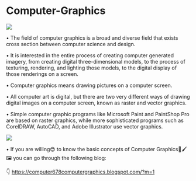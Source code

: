 # Computer-Graphics

<image SRC="Screenshot_20210325-131610~2.png">

• The field of computer graphics is a broad and diverse field that exists cross section between computer science and design.


• It is interested in the entire process of creating computer generated imagery, from creating digital three-dimensional models, to the process of texturing, rendering, and lighting those models, to the digital display of those renderings on a screen.


• Computer graphics means drawing pictures on a computer screen. 


• All computer art is digital, but there are two very different ways of drawing digital images on a computer screen, known as raster and vector graphics.


• Simple computer graphic programs like Microsoft Paint and PaintShop Pro are based on raster graphics, while more sophisticated programs such as CorelDRAW, AutoCAD, and Adobe Illustrator use vector graphics. 

<image src="80s.jpg">
   
 • If you are willing😍 to know the basic concepts of Computer Graphics🎨🖌️🖼️ you can go through the following blog:


  👇
  https://computer678computergraphics.blogspot.com/?m=1
 
 
